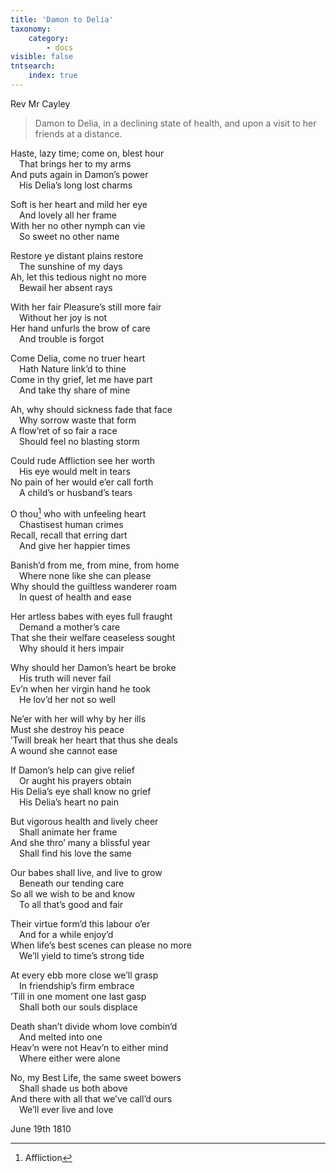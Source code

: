 ```yaml
---
title: 'Damon to Delia'
taxonomy:
    category:
        - docs
visible: false
tntsearch:
    index: true
---
```


<div class="author">Rev Mr Cayley</div>

> Damon to Delia, in a declining state of health, and upon a visit to her friends at a distance.

Haste, lazy time; come on, blest hour  
&emsp;That brings her to my arms  
And puts again in Damon’s power  
&emsp;His Delia’s long lost charms

Soft is her heart and mild her eye  
&emsp;And lovely all her frame  
With her no other nymph can vie  
&emsp;So sweet no other name  

Restore ye distant plains restore  
&emsp;The sunshine of my days  
Ah, let this tedious night no more  
&emsp;Bewail her absent rays 

With her fair Pleasure’s still more fair  
&emsp;Without her joy is not  
Her hand unfurls the brow of care  
&emsp;And trouble is forgot  

Come Delia, come no truer heart  
&emsp;Hath Nature link’d to thine  
Come in thy grief, let me have part  
&emsp;And take thy share of mine  

Ah, why should sickness fade that face  
&emsp;Why sorrow waste that form  
A flow’ret of so fair a race  
&emsp;Should feel no blasting storm  

Could rude Affliction see her worth  
&emsp;His eye would melt in tears  
No pain of her would e’er call forth  
&emsp;A child’s or husband’s tears  

O thou[^1] who with unfeeling heart  
&emsp;Chastisest human crimes  
Recall, recall that erring dart  
&emsp;And give her happier times  

Banish’d from me, from mine, from home  
&emsp;Where none like she can please  
Why should the guiltless wanderer roam  
&emsp;In quest of health and ease  

Her artless babes with eyes full fraught  
&emsp;Demand a mother’s care  
That she their welfare ceaseless sought  
&emsp;Why should it hers impair  

Why should her Damon’s heart be broke  
&emsp;His truth will never fail  
Ev’n when her virgin hand he took  
&emsp;He lov’d her not so well  

Ne’er with her will why by her ills  
Must she destroy his peace  
’Twill break her heart that thus she deals  
A wound she cannot ease  

If Damon’s help can give relief  
&emsp;Or aught his prayers obtain  
His Delia’s eye shall know no grief  
&emsp;His Delia’s heart no pain

But vigorous health and lively cheer  
&emsp;Shall animate her frame  
And she thro’ many a blissful year  
&emsp;Shall find his love the same  

Our babes shall live, and live to grow  
&emsp;Beneath our tending care  
So all we wish to be and know  
&emsp;To all that’s good and fair  

Their virtue form’d this labour o’er  
&emsp;And for a while enjoy’d  
When life’s best scenes can please no more  
&emsp;We’ll yield to time’s strong tide  

At every ebb more close we’ll grasp  
&emsp;In friendship’s firm embrace  
’Till in one moment one last gasp  
&emsp;Shall both our souls displace  

Death shan’t divide whom love combin’d  
&emsp;And melted into one  
Heav’n were not Heav’n to either mind  
&emsp;Where either were alone  

No, my Best Life, the same sweet bowers  
&emsp;Shall shade us both above  
And there with all that we’ve call’d ours  
&emsp;We’ll ever live and love

June 19th 1810

[^1]: Affliction   
